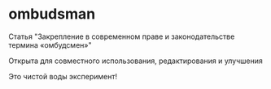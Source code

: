 # ombudsman
<p> Статья "Закрепление в современном праве и законодательстве термина «омбудсмен»"
<p> Открыта для совместного использования, редактирования и улучшения
<p> Это чистой воды эксперимент! 
